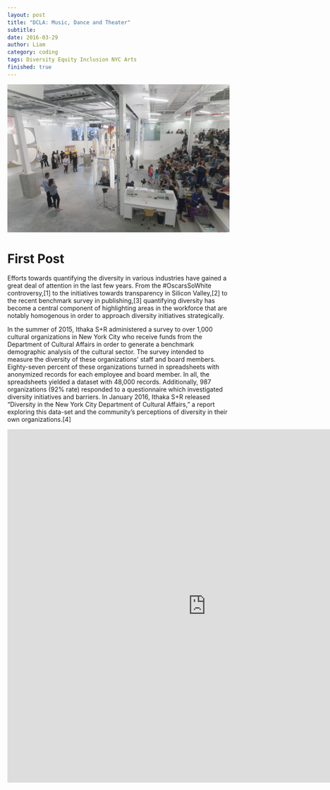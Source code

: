 ```yaml
---
layout: post
title: "DCLA: Music, Dance and Theater"
subtitle: 
date: 2016-03-29
author: Liam
category: coding
tags: Diversity Equity Inclusion NYC Arts
finished: true
---
```

<img src="BRIC-Open-House_Jenna-Salvagin-560x373.jpg"></img>
# First Post
<p>Efforts towards quantifying the diversity in various industries have gained a great deal of attention in the last few years. From the #OscarsSoWhite controversy,[1] to the initiatives towards transparency in Silicon Valley,[2] to the recent benchmark survey in publishing,[3] quantifying diversity has become a central component of highlighting areas in the workforce that are notably homogenous in order to approach diversity initiatives strategically.</p>

<p>In the summer of 2015, Ithaka S+R administered a survey to over 1,000 cultural organizations in New York City who receive funds from the Department of Cultural Affairs in order to generate a benchmark demographic analysis of the cultural sector. The survey intended to measure the diversity of these organizations’ staff and board members. Eighty-seven percent of these organizations turned in spreadsheets with anonymized records for each employee and board member. In all, the spreadsheets yielded a dataset with 48,000 records. Additionally, 987 organizations (92% rate) responded to a questionnaire which investigated diversity initiatives and barriers. In January 2016, Ithaka S+R released “Diversity in the New York City Department of Cultural Affairs,” a report exploring this data-set and the community’s perceptions of diversity in their own organizations.[4] </p>

<iframe width="900" height="800" frameborder="0" scrolling="no" src="https://plot.ly/~liammerrill/2.embed"></iframe>